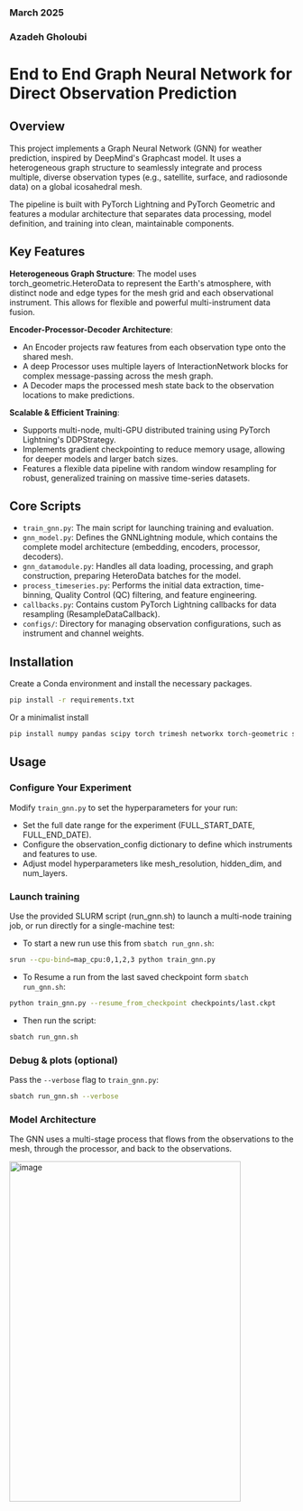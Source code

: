### March 2025
### Azadeh Gholoubi
# End to End Graph Neural Network for Direct Observation Prediction
## Overview
This project implements a Graph Neural Network (GNN) for weather prediction, inspired by DeepMind's Graphcast model. It uses a heterogeneous graph structure to seamlessly integrate and process multiple, diverse observation types (e.g., satellite, surface, and radiosonde data) on a global icosahedral mesh.

The pipeline is built with PyTorch Lightning and PyTorch Geometric and features a modular architecture that separates data processing, model definition, and training into clean, maintainable components.

## Key Features
**Heterogeneous Graph Structure**: The model uses torch_geometric.HeteroData to represent the Earth's atmosphere, with distinct node and edge types for the mesh grid and each observational instrument. This allows for flexible and powerful multi-instrument data fusion.

**Encoder-Processor-Decoder Architecture**:
- An Encoder projects raw features from each observation type onto the shared mesh.
- A deep Processor uses multiple layers of InteractionNetwork blocks for complex message-passing across the mesh graph.
- A Decoder maps the processed mesh state back to the observation locations to make predictions.

**Scalable & Efficient Training**:

- Supports multi-node, multi-GPU distributed training using PyTorch Lightning's DDPStrategy.
- Implements gradient checkpointing to reduce memory usage, allowing for deeper models and larger batch sizes.
- Features a flexible data pipeline with random window resampling for robust, generalized training on massive time-series datasets.

## Core Scripts
- `train_gnn.py`: The main script for launching training and evaluation.
- `gnn_model.py`: Defines the GNNLightning module, which contains the complete model architecture (embedding, encoders, processor, decoders).
- `gnn_datamodule.py`: Handles all data loading, processing, and graph construction, preparing HeteroData batches for the model.
- `process_timeseries.py`: Performs the initial data extraction, time-binning, Quality Control (QC) filtering, and feature engineering.
- `callbacks.py`: Contains custom PyTorch Lightning callbacks for data resampling (ResampleDataCallback).
- `configs/`: Directory for managing observation configurations, such as instrument and channel weights.
## Installation
Create a Conda environment and install the necessary packages.
```bash
pip install -r requirements.txt

```
Or a minimalist install
```bash
pip install numpy pandas scipy torch trimesh networkx torch-geometric scikit-learn zarr joblib lightning psutil

```
## Usage 
### Configure Your Experiment
Modify `train_gnn.py` to set the hyperparameters for your run:
- Set the full date range for the experiment (FULL_START_DATE, FULL_END_DATE).
- Configure the observation_config dictionary to define which instruments and features to use.
- Adjust model hyperparameters like mesh_resolution, hidden_dim, and num_layers.

### Launch training
Use the provided SLURM script (run_gnn.sh) to launch a multi-node training job, or run directly for a single-machine test:
- To start a new run use this from `sbatch run_gnn.sh`:
```bash
srun --cpu-bind=map_cpu:0,1,2,3 python train_gnn.py
```
- To Resume a run from the last saved checkpoint form `sbatch run_gnn.sh`:
 ```bash
python train_gnn.py --resume_from_checkpoint checkpoints/last.ckpt
```
- Then run the script:
```bash
sbatch run_gnn.sh
```
### Debug & plots (optional)
Pass the `--verbose` flag to `train_gnn.py`:
```bash
sbatch run_gnn.sh --verbose
```
### Model Architecture
The GNN uses a multi-stage process that flows from the observations to the mesh, through the processor, and back to the observations.

<img width="410" height="603" alt="image" src="https://github.com/user-attachments/assets/e3028735-1a97-4076-a61f-e9035d1f2d7d" />
